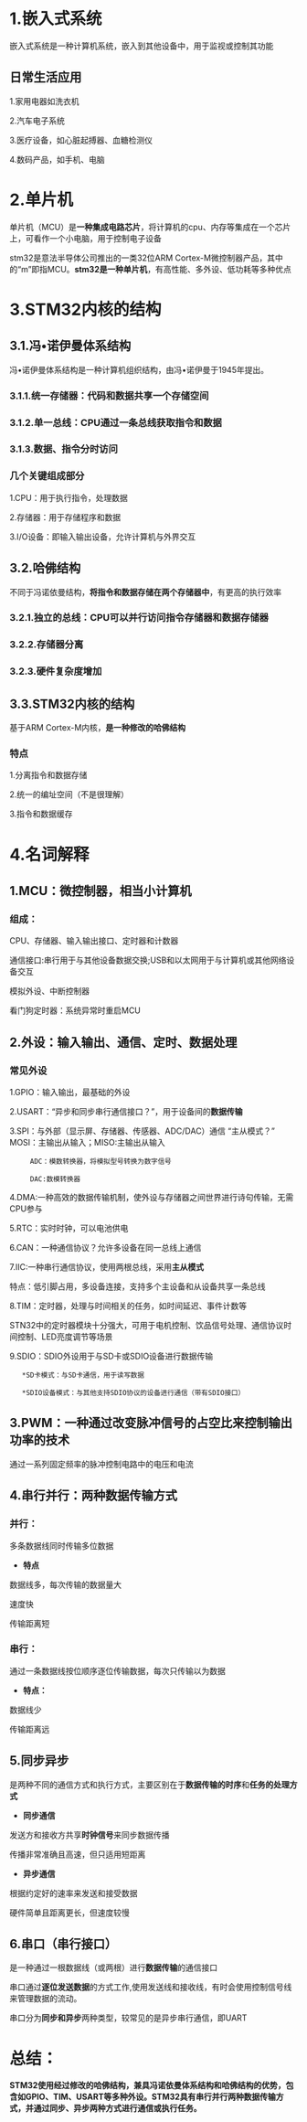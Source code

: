 # 1.嵌入式系统
嵌入式系统是一种计算机系统，嵌入到其他设备中，用于监视或控制其功能
## 日常生活应用
1.家用电器如洗衣机

2.汽车电子系统

3.医疗设备，如心脏起搏器、血糖检测仪

4.数码产品，如手机、电脑
# 2.单片机
单片机（MCU）是**一种集成电路芯片**，将计算机的cpu、内存等集成在一个芯片上，可看作一个小电脑，用于控制电子设备

stm32是意法半导体公司推出的一类32位ARM Cortex-M微控制器产品，其中的“m”即指MCU。**stm32是一种单片机**，有高性能、多外设、低功耗等多种优点
# 3.STM32内核的结构
## 3.1.冯•诺伊曼体系结构
冯•诺伊曼体系结构是一种计算机组织结构，由冯•诺伊曼于1945年提出。
### 3.1.1.统一存储器：代码和数据共享一个存储空间
### 3.1.2.单一总线：CPU通过一条总线获取指令和数据
### 3.1.3.数据、指令分时访问
### 几个关键组成部分
1.CPU：用于执行指令，处理数据

2.存储器：用于存储程序和数据

3.I/O设备：即输入输出设备，允许计算机与外界交互
## 3.2.哈佛结构
不同于冯诺依曼结构，**将指令和数据存储在两个存储器中**，有更高的执行效率
### 3.2.1.独立的总线：CPU可以并行访问指令存储器和数据存储器
### 3.2.2.存储器分离
### 3.2.3.硬件复杂度增加
## 3.3.STM32内核的结构
基于ARM Cortex-M内核，**是一种修改的哈佛结构**
### 特点
1.分离指令和数据存储

2.统一的编址空间（不是很理解）

3.指令和数据缓存
# 4.名词解释
## 1.MCU：微控制器，相当小计算机
### 组成：
CPU、存储器、输入输出接口、定时器和计数器

通信接口:串行用于与其他设备数据交换;USB和以太网用于与计算机或其他网络设备交互

模拟外设、中断控制器

看门狗定时器：系统异常时重启MCU
## 2.外设：输入输出、通信、定时、数据处理
### 常见外设
1.GPIO：输入输出，最基础的外设

2.USART：“异步和同步串行通信接口？”，用于设备间的**数据传输**

3.SPI：与外部（显示屏、存储器、传感器、ADC/DAC）通信 “主从模式？”  MOSI：主输出从输入；MISO:主输出从输入
   
         ADC：模数转换器，将模拟型号转换为数字信号

         DAC:数模转换器

4.DMA:一种高效的数据传输机制，使外设与存储器之间世界进行诗句传输，无需CPU参与

5.RTC：实时时钟，可以电池供电

6.CAN：一种通信协议？允许多设备在同一总线上通信

7.IIC:一种串行通信协议，使用两根总线，采用**主从模式**

特点：低引脚占用，多设备连接，支持多个主设备和从设备共享一条总线

8.TIM：定时器，处理与时间相关的任务，如时间延迟、事件计数等

STN32中的定时器模块十分强大，可用于电机控制、饮品信号处理、通信协议时间控制、LED亮度调节等场景

9.SDIO：SDIO外设用于与SD卡或SDIO设备进行数据传输
       
       *SD卡模式：与SD卡通信，用于读写数据
       
       *SDIO设备模式：与其他支持SDIO协议的设备进行通信（带有SDIO接口）
## 3.PWM：一种通过改变脉冲信号的占空比来控制输出功率的技术
通过一系列固定频率的脉冲控制电路中的电压和电流
## 4.串行并行：两种数据传输方式
### 并行：
多条数据线同时传输多位数据

+ **特点**

数据线多，每次传输的数据量大

速度快

传输距离短
### 串行：
通过一条数据线按位顺序逐位传输数据，每次只传输以为数据

+ **特点：**

数据线少

传输距离远
## 5.同步异步

是两种不同的通信方式和执行方式，主要区别在于**数据传输的时序**和**任务的处理方式**

+ **同步通信**

发送方和接收方共享**时钟信号**来同步数据传播

传播非常准确且高速，但只适用短距离
+ **异步通信**
  
根据约定好的速率来发送和接受数据

硬件简单且距离更长，但速度较慢
## 6.串口（串行接口）

是一种通过一根数据线（或两根）进行**数据传输**的通信接口

串口通过**逐位发送数据**的方式工作,使用发送线和接收线，有时会使用控制信号线来管理数据的流动。

串口分为**同步和异步**两种类型，较常见的是异步串行通信，即UART

# 总结：

**STM32使用经过修改的哈佛结构，兼具冯诺依曼体系结构和哈佛结构的优势，包含如GPIO、TIM、USART等多种外设。STM32具有串行并行两种数据传输方式，并通过同步、异步两种方式进行通信或执行任务。**
